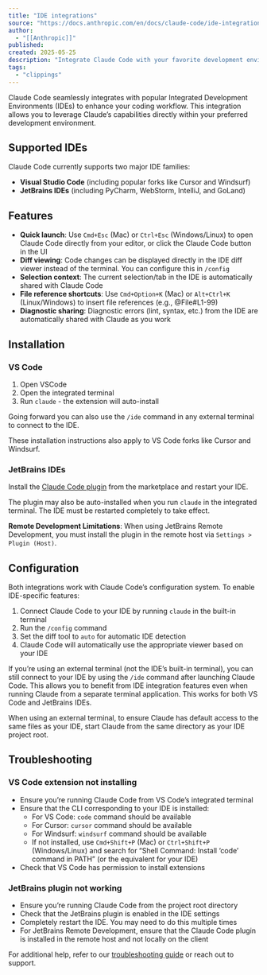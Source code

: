 ```yaml
---
title: "IDE integrations"
source: "https://docs.anthropic.com/en/docs/claude-code/ide-integrations"
author:
  - "[[Anthropic]]"
published:
created: 2025-05-25
description: "Integrate Claude Code with your favorite development environments"
tags:
  - "clippings"
---
```


Claude Code seamlessly integrates with popular Integrated Development Environments (IDEs) to enhance your coding workflow. This integration allows you to leverage Claude’s capabilities directly within your preferred development environment.

## Supported IDEs

Claude Code currently supports two major IDE families:

- **Visual Studio Code** (including popular forks like Cursor and Windsurf)
- **JetBrains IDEs** (including PyCharm, WebStorm, IntelliJ, and GoLand)

## Features

- **Quick launch**: Use `Cmd+Esc` (Mac) or `Ctrl+Esc` (Windows/Linux) to open Claude Code directly from your editor, or click the Claude Code button in the UI
- **Diff viewing**: Code changes can be displayed directly in the IDE diff viewer instead of the terminal. You can configure this in `/config`
- **Selection context**: The current selection/tab in the IDE is automatically shared with Claude Code
- **File reference shortcuts**: Use `Cmd+Option+K` (Mac) or `Alt+Ctrl+K` (Linux/Windows) to insert file references (e.g., @File#L1-99)
- **Diagnostic sharing**: Diagnostic errors (lint, syntax, etc.) from the IDE are automatically shared with Claude as you work

## Installation

### VS Code

1. Open VSCode
2. Open the integrated terminal
3. Run `claude` - the extension will auto-install

Going forward you can also use the `/ide` command in any external terminal to connect to the IDE.

These installation instructions also apply to VS Code forks like Cursor and Windsurf.

### JetBrains IDEs

Install the [Claude Code plugin](https://docs.anthropic.com/s/claude-code-jetbrains) from the marketplace and restart your IDE.

The plugin may also be auto-installed when you run `claude` in the integrated terminal. The IDE must be restarted completely to take effect.

**Remote Development Limitations**: When using JetBrains Remote Development, you must install the plugin in the remote host via `Settings > Plugin (Host)`.

## Configuration

Both integrations work with Claude Code’s configuration system. To enable IDE-specific features:

1. Connect Claude Code to your IDE by running `claude` in the built-in terminal
2. Run the `/config` command
3. Set the diff tool to `auto` for automatic IDE detection
4. Claude Code will automatically use the appropriate viewer based on your IDE

If you’re using an external terminal (not the IDE’s built-in terminal), you can still connect to your IDE by using the `/ide` command after launching Claude Code. This allows you to benefit from IDE integration features even when running Claude from a separate terminal application. This works for both VS Code and JetBrains IDEs.

When using an external terminal, to ensure Claude has default access to the same files as your IDE, start Claude from the same directory as your IDE project root.

## Troubleshooting

### VS Code extension not installing

- Ensure you’re running Claude Code from VS Code’s integrated terminal
- Ensure that the CLI corresponding to your IDE is installed:
  - For VS Code: `code` command should be available
  - For Cursor: `cursor` command should be available
  - For Windsurf: `windsurf` command should be available
  - If not installed, use `Cmd+Shift+P` (Mac) or `Ctrl+Shift+P` (Windows/Linux) and search for “Shell Command: Install ‘code’ command in PATH” (or the equivalent for your IDE)
- Check that VS Code has permission to install extensions

### JetBrains plugin not working

- Ensure you’re running Claude Code from the project root directory
- Check that the JetBrains plugin is enabled in the IDE settings
- Completely restart the IDE. You may need to do this multiple times
- For JetBrains Remote Development, ensure that the Claude Code plugin is installed in the remote host and not locally on the client

For additional help, refer to our [troubleshooting guide](https://docs.anthropic.com/docs/claude-code/troubleshooting) or reach out to support.
